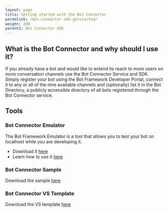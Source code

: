 ```yaml
---
layout: page
title: Getting started with the Bot Connector
permalink: /bot-connector-sdk-getstarted/
weight: 200
parent1: Bot Connector SDK
---
```


## What is the Bot Connector and why should I use it?
If you already have a bot and would like to extend its reach to more users on more conversation channels use the Bot Connector Service and SDK. Simply register your bot using the Bot Framework Developer Portal, connect it to any or all of the nine available channels and (optionally) list it in the Bot Directory, a publicly accessible directory of all bots registered through the Bot Connector service.

## Tools

### Bot Connector Emulator
The Bot Framework Emulator is a tool that allows you to test your bot on localhost while you are developing it.

* Download it [here](http://download.botframework.com/botconnector/tools/emulator/)
* Learn how to use it [here](/botframework/bot-framework-emulator/)

### Bot Connector Sample
Download the sample [here](http://download.botframework.com/botconnector/samples/echobot/)

### Bot Connector VS Template
Download the VS template [here](http://download.botframework.com/botconnector/tools/vstemplate/)
